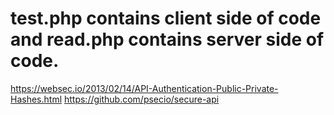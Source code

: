 # test.php contains client side of code and read.php contains server side of code.
https://websec.io/2013/02/14/API-Authentication-Public-Private-Hashes.html
https://github.com/psecio/secure-api